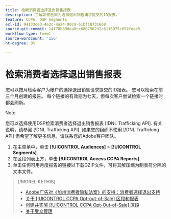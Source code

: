 ```yaml
---
title: 检索消费者选择退出销售报表
description: 了解如何检索为选择退出销售请求提交的ID报表。
feature: CCPA, DSP Segments
exl-id: 94133ce3-4e2c-4a24-90c9-61bf10731668
source-git-commit: 14f78b89dea8cc680756232c6116975c652feee5
workflow-type: tm+mt
source-wordcount: '156'
ht-degree: 0%

---
```


# 检索消费者选择退出销售报表

您可以按月检索客户为帐户的选择退出销售请求提交的ID报表。 您可以检索在前三个月创建的报告。 每个链接的有效期为七天，但每次客户尝试检索一个链接时都会刷新。

>[!NOTE]
>
>您可以选择使用DSP检索消费者选择退出销售报表 [!DNL Trafficking API]. 有关说明，请参阅 [!DNL Trafficking API]. 如果您的组织不使用 [!DNL Trafficking API] 但希望了解更多信息，请联系您的Adobe客户团队。

1. 在主菜单中，单击 **[!UICONTROL Audiences]** > **[!UICONTROL Segments]**.
1. 在区段列表上方，单击 **[!UICONTROL Access CCPA Reports]**.
1. 单击任何可用月度报告的链接以下载GZIP文件，可将其解压缩为制表符分隔的文本文件。

>[!MORELIKETHIS]
>
>* [Adobe广告对《加州消费者隐私法案》的支持：消费者选择退出支持](/help/privacy/ccpa/ccpa-opt-out-of-sale.md)
>* [关于 [!UICONTROL CCPA Opt-out-of-Sale] 区段和报表](ccpa-opt-out-about.md)
>* [创建并实施 [!UICONTROL CCPA Opt-Out-of-Sale] 区段](ccpa-opt-out-segment-create.md)
>* [关于受众管理](audience-about.md)

